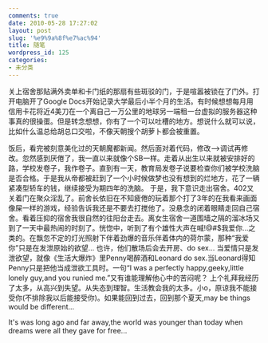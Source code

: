 ```yaml
---
comments: true
date: 2010-05-28 17:27:02
layout: post
slug: '%e9%9a%8f%e7%ac%94'
title: 随笔
wordpress_id: 125
categories:
- 未分类
---
```


关上宿舍那贴满外卖单和卡门纸的那扇有些斑驳的门，于是喧嚣被锁在了门外。打开电脑开了Google Docs开始记录大学最后小半个月的生活。有时候想想每月用信用卡花将近4美刀在一个离自己一万公里的地球另一端租一台虚拟的服务器这种事真的很操蛋。但是转念想想，你有了一个可以吐槽的地方。想说什么就可以说，比如什么温总给胡总口交啦，不像天朝搜个胡萝卜都会被重置。


饭后，看完被刻意美化过的天朝魔都新闻。然后面对着代码，修改—>调试再修改。忽然感到厌倦了，我一直以来就像个SB一样。走着从出生以来就被安排好的路，学校发卷子，我作卷子。直到有一天，教育局发卷子说要检查你们被学校洗脑是否合格。于是我从帝都被赶到了一个小时候做梦也没有想到的烂地方，花了一辆紧凑型轿车的钱，继续接受为期四年的洗脑。
于是，我下意识走出宿舍。402又关着门在聚众淫乱了。前舍长依旧在不知疲倦的玩着那个打了3年的在我看来画面像屎一样的游戏，经验告诉我还是不要去打搅他了。没悬念的闭着眼睛走回自己宿舍。看着压抑的宿舍我很自然的往阳台走去。离女生宿舍一道围墙之隔的溜冰场又到了一天中最热闹的时刻了。恍惚中，听到了有个雄性大声在喊!@#$我爱你...之类的。在飘忽不定的灯光照射下伴着劲爆的音乐伴着体内的荷尔蒙，那种“我爱你”只是在发泄原始的欲望... 也许，他们散场后会去开房、do sex...
当爱情只是发泄欲望，就像《生活大爆炸》里Penny喝醉酒和Leonard do sex.当Leonard得知Penny只是把他当成泄欲工具时。一句“I was a perfectly happy,geeky,little lonely guy,and you runied me.”又有谁能理解他心中的苦闷呢？
上个礼拜我经历了太多，从高兴到失望。从失态到理智。生活教会我的太多。小o，原谅我不能接受你(不排除我以后能接受你)。如果能回到过去，回到那个夏天,may be things would be different...

It's was long ago and far away,the world was younger than today when dreams were all they gave for free...
